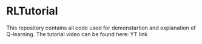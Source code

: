 # RLTutorial

This repository contains all code used for demonstartion and explanation of Q-learning. The tutorial video can be found here: YT link
